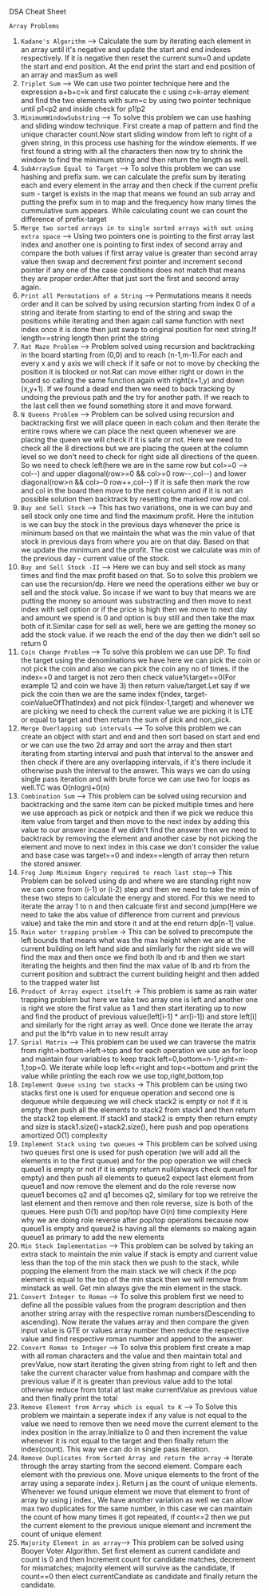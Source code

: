 DSA Cheat Sheet

`Array Problems`
 
1. `Kadane's Algorithm` --> Calculate the sum by iterating each element in an array until it's negative and update the start and end indexes respectively. If it is negative then reset the current sum=0 and update the start and end position. At the end print the start and end position of an array and maxSum as well
2. `Triplet Sum` --> We can use two pointer technique here and the expression a+b+c=k and first calucate the c using c=k-array element and find the two elements with sum=c by using two pointer technique until p1<p2 and inside check for p1!p2
3. `MinimumWindowSubstring` --> To solve this problem we can use hashing and sliding window technique. First create a map of pattern and find the unique character count.Now start sliding window from left to right of a given string, in this process use hashing for the window elements. If we first found a string with all the characters then now try to shrink the window to find the minimum string and then return the length as well.
4. `SubArraySum Equal to Target` --> To solve this problem we can use hashing and prefix sum. we can calculate the prefix sum by iterating each and every element in the array and then check if the current prefix sum - target is exists in the map that means we found an sub array and putting the prefix sum in to map and the frequency how many times the cummulative sum appears. While calculating count we can count the difference of prefix-target
5. `Merge two sorted arrays in to single sorted arrays with out using extra space` --> Using two pointers one is pointing to the first array last index and another one is pointing to first index of second array and compare the both values if first array value is greater than second array value then swap and decrement first pointer and increment second pointer if any one of the case conditions does not match that means they are proper order.After that just sort the first and second array again.
6. `Print all Permutations of a String` --> Permutations means it needs order and it can be solved by using recursion starting from index 0 of a string and iterate from starting to end of the string and swap the positions while iterating and then again call same function with next index once it is done then just swap to original position for next string.If length==string length then print the string
7. `Rat Maze Problem` --> Problem solved using recursion and backtracking in the board starting from (0,0) and to reach (n-1,m-1).For each and every x and y axis we will check if it safe or not to move by checking the position it is blocked or not.Rat can move either right or down in the board so calling the same function again with right(x+1,y) and down (x,y+1). If we found a dead end then we need to back tracking by undoing the previous path and the try for another path. If we reach to the last cell then we found something store it and move forward.
8. `N Queens Problem` --> Problem can be solved using recursion and backtracking first we will place queen in each colum and then iterate the entire rows where we can place the next queen whenever we are placing the queen we will check if it is safe or not. Here we need to check all the 8 directions but we are placing the queen at the column level so we don't need to check for right side all directions of the queen. So we need to check left(here we are in the same row but col>=0 --> col--) and upper diagonal(row>=0 && col>=0 row--,col--) and lower diagonal(row>n && col>-0 row++,col--) If it is safe then mark the row and col in the board then move to the next column and if it is not an possible solution then backtrack by resetting the marked row and col.
9. `Buy and Sell Stock` --> This has two variations, one is we can buy and sell stock only one time and find the maximum profit. Here the initution is we can buy the stock in the previous days whenever the price is minimum based on that we maintain the what was the min value of that stock in previous days from where you are on that day. Based on that we update the minimum and the profit. The cost we calculate was min of the previous day - current value of the stock.
10. `Buy and Sell Stock -II` --> Here we can buy and sell stock as many times and find the max profit based on that. So to solve this problem we can use the recursion/dp. Here we need the operations either we buy or sell and the stock value. So incase if we want to buy that means we are putting the money so amount was substracting and then move to next index with sell option or if the price is high then we move to next day and amount we spend is 0 and option is buy still and then take the max both of it.Similar case for sell as well, here we are getting the money so add the stock value. if we reach the end of the day then we didn't sell so return 0
11. `Coin Change Problem` --> To solve this problem we can use DP. To find the target using the denominations we have here we can pick the coin or not pick the coin and also we can pick the coin any no of times. if the index==0 and target is not zero then check value%target==0(For example 12 and coin we have 3) then return value/target.Let say if we pick the coin then we are the same index f(index, target-coinValueOfThatIndex)  and not pick f(index-1,target) and whenever we are picking we need to check the current value we are picking it is LTE or equal to target and then return the sum of pick and non_pick.
12. `Merge Overlapping sub intervals` --> To solve this problem we can create an object with start and end and then sort based on start and end or we can use the two 2d array and sort the array and then start iterating from starting interval and push that interval to the answer and then check if there are any overlapping intervals, if it's there include it otherwise push the interval to the answer. This ways we can do using single pass iteration and with brute force we can use two for loops as well.TC was O(nlogn)+0(n)
13. `Combination Sum` --> This problem can be solved using recursion and backtracking and the same item can be picked multiple times and here we use approach as pick or notpick and then if we pick we reduce this item value from target and then move to the next index by adding this value to our answer incase if we didn't find the answer then we need to backtrack by removing the element and another case by not picking the element and move to next index in this case we don't consider the value and base case was target==0 and index==length of array then return the stored answer.
14. `Frog Jump Minimum Engery required to reach last step`--> This Problem can be solved using dp and where we are standing right now we can come from (i-1) or (i-2) step and then we need to take the min of these two steps to calculate the energy and stored. For this we need to iterate the array 1 to n and then calcuate first and second jump(Here we need to take the abs value of difference from current and previous value) and take the min and store it and at the end return dp[n-1] value.
15. `Rain water trapping problem`  -> This can be solved to precompute the left bounds that means what was the max height when we are at the current building on left hand side and similarly for the right side we will find the max and then once we find both lb and rb and then we start iterating the heights and then find the max value of lb and rb from the current position and subtract the current building height and then added to the trapped water list
16. `Product of Array expect itselft` -> This problem is same as rain water trapping problem but here we take two array one is left and another one is right we store the first value as 1 and then start iterating up to now and find the product of previous value(left[i-1] * arr[i-1]) and store left[i] and similarly for the right array as well. Once done we iterate the array and put the lb*rb value in to new result array
17. `Sprial Matrix` --> This problem can be used we can traverse the matrix from right->bottom->left->top and for each operation we use an for loop and maintain four variables to keep track left=0,bottom=n-1,right=m-1,top=0. We iterate while loop left<=right and top<=bottom and print the value while printing the each row we use top,right,bottom,top
18. `Implement Queue using two stacks` -> This problem can be using two stacks first one is used for enqueue operation and second one is dequeue while dequeuing we will check stack2 is empty or not if it is empty then push all the elements to stack2 from stack1 and then return the stack2 top element. If stack1 and stack2 is empty then return empty and size is stack1.size()+stack2.size(), here push and pop operations amortized O(1) complexity
19. `Implement Stack using two queues` -> This problem can be solved using two queues first one is used for push operation (we will add all the elements in to the first queue) and for the pop operation we will check queue1 is empty or not if it is empty return null(always check queue1 for empty) and then push all elements to queue2 expect last element from queue1 and now remove the element and do the role reverse now queue1 becomes q2 and q1 becomes q2, similary for top we retreive the last element and then remove and then role reverse, size is both of the queues. Here push O(1) and pop/top have O(n) time complexity Here why we are doing role reverse after pop/top operations because now queue1 is empty and queue2 is having all the elements so making again queue1 as primary to add the new elements
20. `Min Stack Implementation` --> This problem can be solved by taking an extra stack to maintain the min value if stack is empty and current value less than the top of the min stack then we push to the stack, while popping the element from the main stack we will check if the pop element is equal to the top of the min stack then we will remove from minstack as well. Get min always give the min element in the stack.
21. `Convert Integer to Roman` --> To solve this problem first we need to define all the possible values from the program description and then another string array with the respective roman numbers(Descending to ascending). Now iterate the values array and then compare the given input value is GTE or values array number then reduce the respective value and find respective roman number and append to the answer.
22. `Convert Roman to Integer` --> To solve this problem first create a map with all roman characters and the value and then maintain total and prevValue, now start iterating the given string from right to left and then take the current character value from hashmap and compare with the previous value if it is greater than previous value add to the total otherwise reduce from total at last make currentValue as previous value and then finally print the total
23. `Remove Element from Array which is equal to K` --> To Solve this problem we maintain a seperate index if any value is not equal to the value we need to remove then we need move the current element to the index position in the array.Initialize to 0 and then increment the value whenever it is not equal to the target and then finally return the index(count). This way we can do in single pass iteration.
24. `Remove Duplicates from Sorted Array and return the array` -> Iterate through the array starting from the second element. Compare each element with the previous one. Move unique elements to the front of the array using a separate index j. Return j as the count of unique elements. Whenever we found unique element we move that element to front of array by using j index., We have another variation as well we can allow max two duplicates for the same number, in this case we can maintain the count of how many times it got repeated, if count<=2 then we put the current element to the previous unique element and increment the count of unique element
25. `Majority Element in an array`--> This problem can be solved using Booyer Voter Algorithm. Set first element as current candidate and count is 0 and then Increment count for candidate matches, decrement for mismatches; majority element will survive as the candidate, If count==0 then elect currentCandiate as candidate and finally return the candidate.

